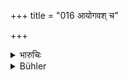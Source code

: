+++
title = "016 आयोगवश् च"

+++

<details><summary>भारुचिः</summary>

यथा च शूद्राद् एते त्रयास् त्रिषु, एवम्-
</details>

<details><summary>Bühler</summary>

016	From a Sudra spring in the inverse order (by females of the higher castes) three base-born (sons, apasada), an Ayogava, a Kshattri, and a Kandala, the lowest of men;
</details>
